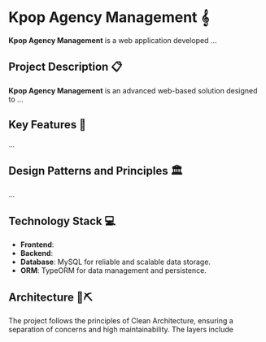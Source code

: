 
# Kpop Agency Management 𝄞

**Kpop Agency Management** is a web application developed ...

## Project Description 📋

**Kpop Agency Management** is an advanced web-based solution designed to ...

## Key Features 🔑
...
## Design Patterns and Principles 🏛️
...
## Technology Stack 💻

- **Frontend**:
- **Backend**:
- **Database**: MySQL for reliable and scalable data storage.
- **ORM**: TypeORM for data management and persistence.

## Architecture 🗼⛏️

The project follows the principles of Clean Architecture, ensuring a separation of concerns and high maintainability. The layers include
